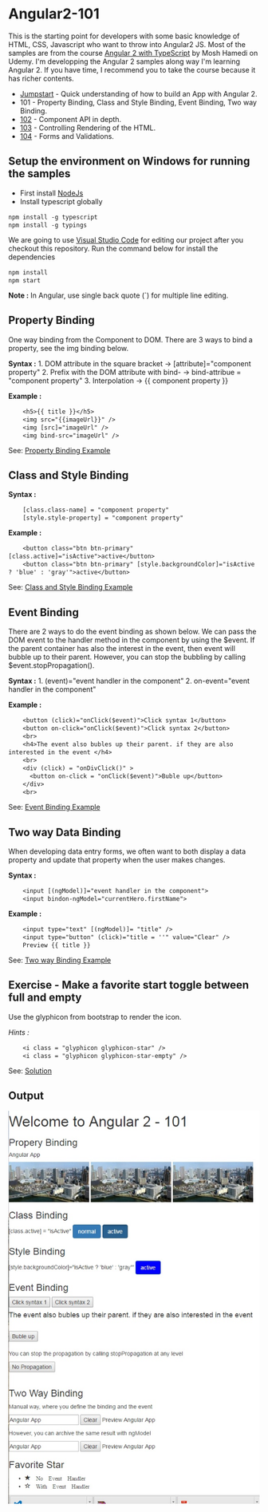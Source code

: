 # Angular2-101

This is the starting point for developers with some basic knowledge of HTML, CSS, Javascript who want to throw into Angular2 JS.  Most of the samples are from the course [Angular 2 with TypeScript](https://www.udemy.com/angular-2-tutorial-for-beginners/learn/v4/overview) by Mosh Hamedi on Udemy.
I'm developping  the Angular 2 samples along way I'm learning Angular 2. If you have time, I recommend you to take the course because it has richer contents.

- [Jumpstart](https://github.com/dacho68/Angular2-Jumpstart) - Quick understanding of how to build an App with Angular 2.
- 101 - Property Binding, Class and Style Binding, Event Binding, Two way Binding.
- [102](https://github.com/dacho68/Angular2-102) - Component API in depth.
- [103](https://github.com/dacho68/Angular2-103) - Controlling Rendering of the HTML.
- [104](https://github.com/dacho68/Angular2-104) - Forms and Validations.

## Setup the environment on Windows for running the samples
- First install [NodeJs](https://nodejs.org/en/)
- Install typescript globally

```
npm install -g typescript
npm install -g typings
```

We are going to use [Visual Studio Code](http://code.visualstudio.com/) for editing our project
after you checkout this repository. Run the command below for install the dependencies

```
npm install
npm start
```

**Note :** In Angular, use single back quote (`) for multiple line editing.

## Property Binding

One way binding from the Component to DOM. There are 3 ways to bind a property, see the img binding below.  

**Syntax :**
    1.  DOM attribute in the square bracket      -> [attribute]="component property"
    2.  Prefix with the DOM attribute with bind- -> bind-attribue = "component property"
    3.  Interpolation                            -> {{ component property }}  

**Example :**
``` html5
    <h5>{{ title }}</h5>
    <img src="{{imageUrl}}" />
    <img [src]="imageUrl" />
    <img bind-src="imageUrl" />
```
See: [Property Binding Example](https://github.com/dacho68/Angular2-101/blob/master/app/propertyBindingTutorial.component.ts)  

## Class and Style Binding
  **Syntax :** 
   
        [class.class-name] = "component property"
        [style.style-property] = "component property"    
      
**Example :**
``` html5
    <button class="btn btn-primary" [class.active]="isActive">active</button>
    <button class="btn btn-primary" [style.backgroundColor]="isActive ? 'blue' : 'gray'">active</button>
```

See: [Class and Style Binding Example](https://github.com/dacho68/Angular2-101/blob/master/app/classBindingTutorial.component.ts)   

## Event Binding

There are 2 ways to do the event binding as shown below. We can pass the DOM event to the handler method in the component by using the $event.
If the parent container has also the interest in the event, then event will bubble up to their parent. However, you can stop the 
bubbling by calling  $event.stopPropagation().

**Syntax :** 
        1. (event)="event handler in the component"
        2. on-event="event handler in the component"

**Example :**
``` html5
    <button (click)="onClick($event)">Click syntax 1</button> 
    <button on-click="onClick($event)">Click syntax 2</button>          
    <br>
    <h4>The event also bubles up their parent. if they are also interested in the event </h4>  
    <br>         
    <div (click) = "onDivClick()" >
      <button on-click = "onClick($event)">Buble up</button>
    </div>
    <br>
```
See: [Event Binding Example](https://github.com/dacho68/Angular2-101/blob/master/app/eventBindingTutorial.component.ts)


## Two way Data Binding

When developing data entry forms, we often want to both display a data property and update that property when the user makes changes.
   
**Syntax :**
   
        <input [(ngModel)]="event handler in the component">
        <input bindon-ngModel="currentHero.firstName">

**Example :**   
``` html5   
    <input type="text" [(ngModel)]= "title" />
    <input type="button" (click)="title = ''" value="Clear" />
    Preview {{ title }}
```   
See: [Two way Binding Example](https://github.com/dacho68/Angular2-101/blob/master/app/twoWayBindingTutorial.component.ts)

## Exercise - Make a favorite start toggle between full and empty    

Use the glyphicon from bootstrap to render the icon.

_Hints :_
``` html5   
    <i class = "glyphicon glyphicon-star" />
    <i class = "glyphicon glyphicon-star-empty" />
```    
See: [Solution](https://github.com/dacho68/Angular2-101/blob/master/app/favorite.component.ts)

## Output

![Result](./images/result.jpg)